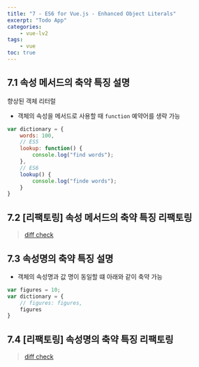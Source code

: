 ```yaml
--- 
title: "7 - ES6 for Vue.js - Enhanced Object Literals" 
excerpt: "Todo App"
categories: 
    - vue-lv2
tags: 
    - vue
toc: true
--- 
```


## 7.1 속성 메서드의 축약 특징 설명

향상된 객체 리터럴
- 객체의 속성을 메서드로 사용할 때 `function` 예약어를 생략 가능

```javascript
var dictionary = {
    words: 100,
    // ES5
    lookup: function() {
        console.log("find words");
    },
    // ES6
    lookup() {
        console.log("finde words");
    }
}
```

## 7.2 [리팩토링] 속성 메서드의 축약 특징 리팩토링

>[diff check](https://github.com/wjddk0909/vue-lv2/commit/28a66b22d7aaf3a1a95ad3c8dff0abd23f47a790)

## 7.3 속성명의 축약 특징 설명

- 객체의 속성명과 값 명이 동일할 떄 아래와 같이 축약 가능

```javascript
var figures = 10;
var dictionary = {
    // figures: figures,
    figures
}
```

## 7.4 [리팩토링] 속성명의 축약 특징 리팩토링

>[diff check](https://github.com/wjddk0909/vue-lv2/commit/d6802d1dc37fe0ffad9cecb0d7f2583b102fd58d)